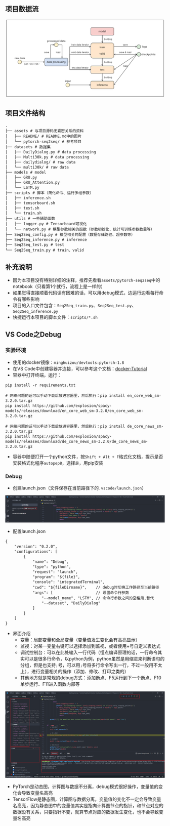 ## 项目数据流

![image-20220118131751922](assets/README/image-20220118131751922.png)

## 项目文件结构

```shell
.
├── assets # 与项目源码无紧密关系的资料
│   ├── README/ # README.md中的图片
│   └── pytorch-seq2seq/ # 参考项目
├── datasets # 数据集
│   ├── DailyDialog.py # data processing
│   ├── Multi30k.py # data processing
│   ├── dailydialog/ # raw data
│   └── multi30k/ # raw data
├── models # model
│   ├── GRU.py
│   ├── GRU_Attention.py
│   └── LSTM.py
├── scripts # 脚本（简化命令、运行多组参数）
│   ├── inference.sh
│   ├── tensorboard.sh
│   ├── test.sh
│   └── train.sh
├── utils # 一些辅助函数
│   ├── logger.py # Tensorboard可视化
│   └── network.py # 模型参数相关的函数（参数初始化、统计可训练参数数量等）
├── Seq2Seq_config.py # 模型相关的配置（数据存储路径、超参数等）
├── Seq2Seq_inference.py # inference
├── Seq2Seq_test.py # test
└── Seq2Seq_train.py # train、valid
```

## 补充说明

- 因为本项目没有特别详细的注释，推荐先看看`assets/pytorch-seq2seq`中的notebook（只看第1个就行，流程上是一样的）
- 如果觉得直接顺着代码读有困难的话，可以用debug模式，边运行边看每行命令有哪些影响
- 项目的入口文件包含：`Seq2Seq_train.py`、`Seq2Seq_test.py`、`Seq2Seq_inference.py`
- 快捷运行本项目的脚本文件：`scripts/*.sh`

## VS Code之Debug

### 实验环境

- 使用的docker镜像：`minghuizou/devtools:pytorch-1.8`
- 在VS Code中创建容器并连接，可以参考这个文档：[docker-Tutorial](https://github.com/TJUKG-Team/Tips-Sharing/wiki/docker-Tutorial#docker的简易教程)
- 容器中打开终端，运行：

```shell
pip install -r requirements.txt

# 网络问题的话可以手动下载后放进容器里，然后执行：pip install en_core_web_sm-3.2.0.tar.gz
pip install https://github.com/explosion/spacy-models/releases/download/en_core_web_sm-3.2.0/en_core_web_sm-3.2.0.tar.gz

# 网络问题的话可以手动下载后放进容器里，然后执行：pip install de_core_news_sm-3.2.0.tar.gz
pip install https://github.com/explosion/spacy-models/releases/download/de_core_news_sm-3.2.0/de_core_news_sm-3.2.0.tar.gz
```

- 容器中随便打开一个python文件，按`Shift + Alt + F`格式化文档，提示是否安装格式化程序`autopep8`，选择`是`，用pip安装

### Debug

- 创建launch.json（文件保存在当前路径下的`.vscode/launch.json`）

![image-20220119160443639](assets/README/image-20220119160443639.png)

- 配置launch.json

```shell
{
    "version": "0.2.0",
    "configurations": [
        {
            "name": "Debug",
            "type": "python",
            "request": "launch",
            "program": "${file}",
            "console": "integratedTerminal",
            "cwd": "${fileDirname}", 	// debug时切换工作路径至当前路径
            "args": [ 					// 设置命令行参数
                "--model_name", "LSTM", // 命令行参数之间的空格用,替代
                "--dataset", "DailyDialog"
            ]
        }
    ]
}
```

- 界面介绍
  - 变量：局部变量和全局变量（变量值发生变化会有高亮显示）
  - 监视：对某一变量右键可以选择添加到监视，或者使用+号自定义表达式
  - 调试控制台：可以在此处输入一行代码（懂点编译原理的话，一行命令其实可以是很多行命令，以python为例，python虽然是用缩进来判断语句的分组，但是也支持`;`号，可以用`;`号将多行命令写出一行，不过一般用不太上），进行变量相关的操作（添加、修改、打印之类的）
  - 其他地方就是常规的debug方式：添加断点、F5运行到下一个断点、F10单步运行、F11进入函数内部等

![image-20220119161239510](assets/README/image-20220119161239510.png)

- PyTorch是动态图，计算图与数据不分离，debug模式很好操作，变量值的变化会导致变量名高亮
- TensorFlow是静态图，计算图与数据分离，变量值的变化不一定会导致变量名高亮，因为静态图中的变量值其实是指向计算图节点的指针，和节点对应的数据没有关系，只要指针不变，就算节点对应的数据发生变化，也不会导致变量名高亮
